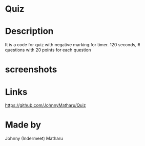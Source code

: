 # Quiz

# Description
It is a code for quiz with negative marking for timer. 120 seconds, 6 questions with 20 points for each question

# screenshots


# Links
https://github.com/JohnnyMatharu/Quiz


# Made by
Johnny (Indermeet) Matharu
